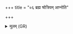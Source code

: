 +++
title = "०६ ब्रह्म श्रोत्रियम् आप्नोति"

+++
<details><summary>मूलम् (GR)</summary>

ब्रह्म श्रोत्रियम् आप्नोति  
ब्रह्मेमं परमेष्ठिनम् ।  
ब्रह्म यज्ञश् च श्रद्धा च  
ब्रह्मास्मिन् निहितं मनः ॥
</details>